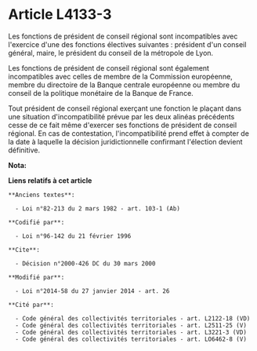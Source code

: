# Article L4133-3

Les fonctions de président de conseil régional sont incompatibles avec l'exercice d'une des fonctions électives suivantes :
président d'un conseil général, maire, le président du conseil de la métropole de Lyon. 

Les fonctions de président de conseil régional sont également incompatibles avec celles de membre de la Commission
européenne, membre du directoire de la Banque centrale européenne ou membre du conseil de la politique monétaire de la Banque
de France. 

Tout président de conseil régional exerçant une fonction le plaçant dans une situation d'incompatibilité prévue par les deux
alinéas précédents cesse de ce fait même d'exercer ses fonctions de président de conseil régional. En cas de contestation,
l'incompatibilité prend effet à compter de la date à laquelle la décision juridictionnelle confirmant l'élection devient
définitive.

**Nota:**



**Liens relatifs à cet article**

	**Anciens textes**:

	  - Loi n°82-213 du 2 mars 1982 - art. 103-1 (Ab)

	**Codifié par**:

	  - Loi n°96-142 du 21 février 1996

	**Cite**:

	  - Décision n°2000-426 DC du 30 mars 2000

	**Modifié par**:

	  - Loi n°2014-58 du 27 janvier 2014 - art. 26

	**Cité par**:

	  - Code général des collectivités territoriales - art. L2122-18 (VD)
	  - Code général des collectivités territoriales - art. L2511-25 (V)
	  - Code général des collectivités territoriales - art. L3221-3 (VD)
	  - Code général des collectivités territoriales - art. LO6462-8 (V)

